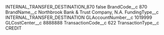 <?xml version="1.0" encoding="UTF-8"?>
<CustomMetadata xmlns="http://soap.sforce.com/2006/04/metadata" xmlns:xsi="http://www.w3.org/2001/XMLSchema-instance" xmlns:xsd="http://www.w3.org/2001/XMLSchema">
    <label>INTERNAL_TRANSFER_DESTINATION_870</label>
    <protected>false</protected>
    <values>
        <field>BrandCode__c</field>
        <value xsi:type="xsd:string">870</value>
    </values>
    <values>
        <field>BrandName__c</field>
        <value xsi:type="xsd:string">Northbrook Bank &amp; Trust Company, N.A.</value>
    </values>
    <values>
        <field>FundingType__c</field>
        <value xsi:type="xsd:string">INTERNAL_TRANSFER_DESTINATION</value>
    </values>
    <values>
        <field>GLAccountNumber__c</field>
        <value xsi:type="xsd:string">1019999</value>
    </values>
    <values>
        <field>GLCostCenter__c</field>
        <value xsi:type="xsd:string">8888888</value>
    </values>
    <values>
        <field>TransactionCode__c</field>
        <value xsi:type="xsd:string">622</value>
    </values>
    <values>
        <field>TransactionType__c</field>
        <value xsi:type="xsd:string">CREDIT</value>
    </values>
</CustomMetadata>
